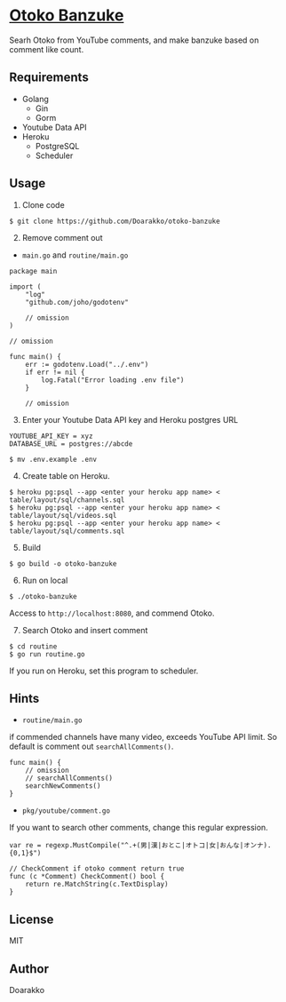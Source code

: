 # [Otoko Banzuke](https://otoko-banzuke.herokuapp.com)
Searh Otoko from YouTube comments, and make banzuke based on comment like count.

## Requirements
- Golang
    - Gin
    - Gorm
- Youtube Data API
- Heroku
    - PostgreSQL
    - Scheduler

## Usage
1. Clone code
```
$ git clone https://github.com/Doarakko/otoko-banzuke
```
2. Remove comment out
- `main.go` and `routine/main.go`
```
package main

import (
    "log"
    "github.com/joho/godotenv"

    // omission
)

// omission

func main() {
    err := godotenv.Load("../.env")
    if err != nil {
        log.Fatal("Error loading .env file")
    }
    
    // omission
```

3. Enter your Youtube Data API key and Heroku postgres URL
```
YOUTUBE_API_KEY = xyz
DATABASE_URL = postgres://abcde
```
```
$ mv .env.example .env
```

4. Create table on Heroku.
```
$ heroku pg:psql --app <enter your heroku app name> < table/layout/sql/channels.sql
$ heroku pg:psql --app <enter your heroku app name> < table/layout/sql/videos.sql
$ heroku pg:psql --app <enter your heroku app name> < table/layout/sql/comments.sql
```

5. Build
```
$ go build -o otoko-banzuke
```

6. Run on local
```
$ ./otoko-banzuke
```
Access to `http://localhost:8080`, and commend Otoko.

7. Search Otoko and insert comment
```
$ cd routine
$ go run routine.go
```
If you run on Heroku, set this program to scheduler.


## Hints
- `routine/main.go`

if commended channels have many video, exceeds YouTube API limit.
So default is comment out `searchAllComments()`.
```
func main() {
    // omission
    // searchAllComments()
    searchNewComments()
}
```

- `pkg/youtube/comment.go`

If you want to search other comments, change this regular expression.
```
var re = regexp.MustCompile("^.+(男|漢|おとこ|オトコ|女|おんな|オンナ).{0,1}$")

// CheckComment if otoko comment return true
func (c *Comment) CheckComment() bool {
    return re.MatchString(c.TextDisplay)
}
```

## License
MIT

## Author
Doarakko
